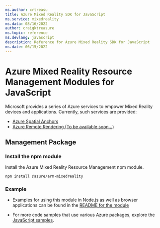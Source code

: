 ```yaml
---
ms.author: crtreasu
title: Azure Mixed Reality SDK for JavaScript
ms.service: mixedreality
ms.data: 08/16/2022
author: craigktreasure
ms.topic: reference
ms.devlang: javascript
description: Reference for Azure Mixed Reality SDK for JavaScript
ms.date: 06/15/2022
---
```

# Azure Mixed Reality Resource Management Modules for JavaScript

Microsoft provides a series of Azure services to empower Mixed Reality devices and applications. Currently, such services are provided:

* [Azure Spatial Anchors](https://azure.microsoft.com/en-us/services/spatial-anchors/)
* [Azure Remote Rendering (To be available soon...)](https://azure.microsoft.com/en-us/services/remote-rendering/)

## Management Package

### Install the npm module 

Install the Azure Mixed Reality Resource Management npm module.

```bash
npm install @azure/arm-mixedreality
```

### Example

* Examples for using this module in Node.js as well as browser applications can be found in the [README for the module](https://www.npmjs.com/package/@azure/arm-mixedreality)

* For more code samples that use various Azure packages, explore the [JavaScript samples](https://docs.microsoft.com/samples/browse/?languages=javascript).